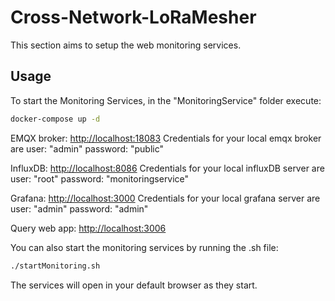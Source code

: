 # Cross-Network-LoRaMesher

This section aims to setup the web monitoring services.

## Usage

To start the Monitoring Services, in the "MonitoringService" folder execute:

```bash
docker-compose up -d
```

EMQX broker: [http://localhost:18083](http://localhost:18083)
Credentials for your local emqx broker are user: "admin" password: "public"

InfluxDB: [http://localhost:8086](http://localhost:8086)
Credentials for your local influxDB server are user: "root" password: "monitoringservice"

Grafana: [http://localhost:3000](http://localhost:3000)
Credentials for your local grafana server are user: "admin" password: "admin"

Query web app: [http://localhost:3006](http://localhost:3006)


You can also start the monitoring services by running the .sh file:

```bash
./startMonitoring.sh
```

The services will open in your default browser as they start.
